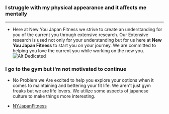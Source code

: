 ### I struggle with my physical appearance and it affects me mentally

---
+ Here at New You Japan Fitness we strive to create an understanding for you of the current you through extensive research. Our Extensive research is used not only for your understanding but for us here at **New You Japan Fitness** to start you on your journey. We are committed to helping you love the current you while working on the new you.
![Alt Dedicated](https://www.opstart.ca/wp-content/uploads/2017/04/importance-of-motivation-1024x579.jpg)

### I go to the gym but i'm not motivated to continue

+ No Problem we Are excited to help you explore your options when it comes to maintaining and bettering your fit life. We aren't just gym freaks but we are life lovers. We utilize some aspects of japanese culture to make things more interesting.


+ [NYJapanFitness](index)






